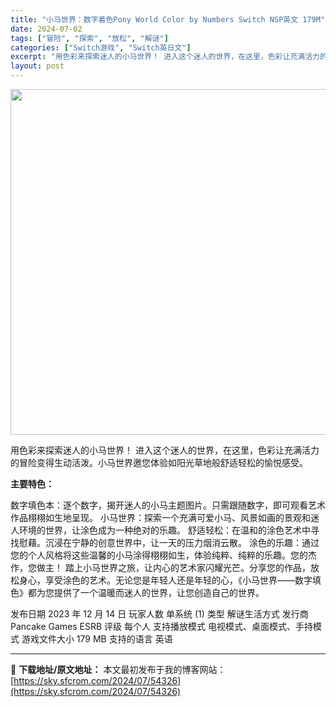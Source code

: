 ```yaml
---
title: "小马世界：数字着色Pony World Color by Numbers Switch NSP英文 179M"
date: 2024-07-02
tags: ["冒险", "探索", "放松", "解谜"]
categories: ["Switch游戏", "Switch英日文"]
excerpt: "用色彩来探索迷人的小马世界！ 进入这个迷人的世界，在这里，色彩让充满活力的冒险变得生动活泼。小马世界邀您体验如阳光草地般舒适轻松的愉悦感受。 主要特色： 数字填色本：逐个数字，揭开迷人的小马主题图片。只需跟随数字，即可观看艺术作品栩栩如生地呈现。 小马世界：探索一个充满可爱小马、风景如画的景观和迷人&hellip;"
layout: post
---
```


<img class="size-full wp-image-54327 aligncenter" src="https://sky.sfcrom.com/wp-content/uploads/2024/07/2024070123363616.webp" alt="" width="989" height="553" />

用色彩来探索迷人的小马世界！
进入这个迷人的世界，在这里，色彩让充满活力的冒险变得生动活泼。小马世界邀您体验如阳光草地般舒适轻松的愉悦感受。

<strong>主要特色：</strong>

数字填色本：逐个数字，揭开迷人的小马主题图片。只需跟随数字，即可观看艺术作品栩栩如生地呈现。
小马世界：探索一个充满可爱小马、风景如画的景观和迷人环境的世界，让涂色成为一种绝对的乐趣。
舒适轻松：在温和的涂色艺术中寻找慰藉。沉浸在宁静的创意世界中，让一天的压力烟消云散。
涂色的乐趣：通过您的个人风格将这些温馨的小马涂得栩栩如生，体验纯粹、纯粹的乐趣。您的杰作，您做主！
踏上小马世界之旅，让内心的艺术家闪耀光芒。分享您的作品，放松身心，享受涂色的艺术。无论您是年轻人还是年轻的心，《小马世界——数字填色》都为您提供了一个温暖而迷人的世界，让您创造自己的世界。

发布日期 2023 年 12 月 14 日
玩家人数 单系统 (1)
类型 解谜生活方式
发行商 Pancake Games
ESRB 评级 每个人
支持播放模式 电视模式、桌面模式、手持模式
游戏文件大小 179 MB
支持的语言 英语

---
📖 **下载地址/原文地址：** 本文最初发布于我的博客网站：[https://sky.sfcrom.com/2024/07/54326](https://sky.sfcrom.com/2024/07/54326)
